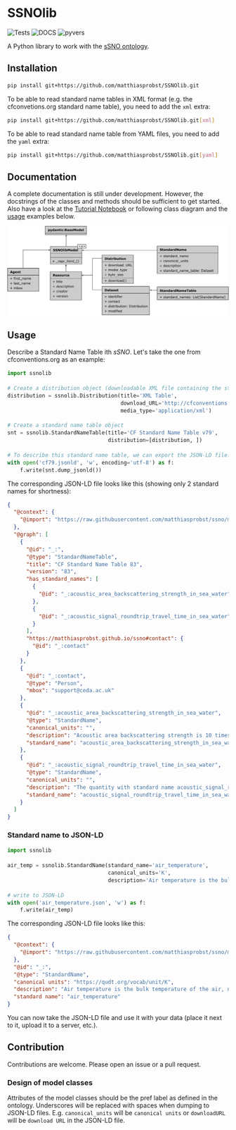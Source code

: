 # SSNOlib
![Tests](https://github.com/matthiasprobst/SSNOlib/actions/workflows/tests.yml/badge.svg)
![DOCS](https://codecov.io/gh/matthiasprobst/SSNOlib/branch/main/graph/badge.svg)
![pyvers](https://img.shields.io/badge/python-3.8%20%7C%203.9%20%7C%203.10%20%7C%203.11%20%7C%203.12-blue)

A Python library to work with the [sSNO ontology](https://matthiasprobst.github.io/ssno/).

## Installation

```bash
pip install git+https://github.com/matthiasprobst/SSNOlib.git
```

To be able to read standard name tables in XML format (e.g. the cfconvetions.org standard name table), you need to add
the `xml` extra:

```bash
pip install git+https://github.com/matthiasprobst/SSNOlib.git[xml]
``` 


To be able to read standard name table from YAML files, you need to add the `yaml` extra:
```bash
pip install git+https://github.com/matthiasprobst/SSNOlib.git[yaml]
``` 

## Documentation

A complete documentation is still under development. However, the docstrings of the classes and methods should be
sufficient to get started. Also have a look at the [Tutorial Notebook](docs/Tutorial.ipynb) or following class diagram
and the [usage](#usage) examples below.

![Class diagram](docs/class_structure.png)

## Usage

Describe a Standard Name Table ith *sSNO*. Let's take the one from cfconventions.org as an example:

```python
import ssnolib

# Create a distribution object (downloadable XML file containing the standard name table)
distribution = ssnolib.Distribution(title='XML Table',
                                    download_URL='http://cfconventions.org/Data/cf-standard-names/current/src/cf-standard-name-table.xml',
                                    media_type='application/xml')

# Create a standard name table object
snt = ssnolib.StandardNameTable(title='CF Standard Name Table v79',
                                distribution=[distribution, ])

# To describe this standard name table, we can export the JSON-LD file:
with open('cf79.jsonld', 'w', encoding='utf-8') as f:
    f.write(snt.dump_jsonld())
```

The corresponding JSON-LD file looks like this (showing only 2 standard names for shortness):

```json
{
  "@context": {
    "@import": "https://raw.githubusercontent.com/matthiasprobst/ssno/main/ssno_context.jsonld"
  },
  "@graph": [
    {
      "@id": "_:",
      "@type": "StandardNameTable",
      "title": "CF Standard Name Table 83",
      "version": "83",
      "has_standard_names": [
        {
          "@id": "_:acoustic_area_backscattering_strength_in_sea_water"
        },
        {
          "@id": "_:acoustic_signal_roundtrip_travel_time_in_sea_water"
        }
      ],
      "https://matthiasprobst.github.io/ssno#contact": {
        "@id": "_:contact"
      }
    },
    {
      "@id": "_:contact",
      "@type": "Person",
      "mbox": "support@ceda.ac.uk"
    },
    {
      "@id": "_:acoustic_area_backscattering_strength_in_sea_water",
      "@type": "StandardName",
      "canonical_units": "",
      "description": "Acoustic area backscattering strength is 10 times the log10 of the ratio of the area backscattering coefficient to the reference value, 1 (m2 m-2). Area backscattering coefficient is the integral of the volume backscattering coefficient over a defined distance. Volume backscattering coefficient is the linear form of acoustic_volume_backscattering_strength_in_sea_water. For further details see MacLennan et. al (2002) doi:10.1006/jmsc.2001.1158.",
      "standard_name": "acoustic_area_backscattering_strength_in_sea_water"
    },
    {
      "@id": "_:acoustic_signal_roundtrip_travel_time_in_sea_water",
      "@type": "StandardName",
      "canonical_units": "",
      "description": "The quantity with standard name acoustic_signal_roundtrip_travel_time_in_sea_water is the time taken for an acoustic signal to propagate from the emitting instrument to a reflecting surface and back again to the instrument. In the case of an instrument based on the sea floor and measuring the roundtrip time to the sea surface, the data are commonly used as a measure of ocean heat content.",
      "standard_name": "acoustic_signal_roundtrip_travel_time_in_sea_water"
    }
  ]
}
```

### Standard name to JSON-LD

```python
import ssnolib

air_temp = ssnolib.StandardName(standard_name='air_temperature',
                                canonical_units='K',
                                description='Air temperature is the bulk temperature of the air, not the surface (skin) temperature.')

# write to JSON-LD
with open('air_temperature.json', 'w') as f:
    f.write(air_temp)
```

The corresponding JSON-LD file looks like this:

```json
{
  "@context": {
    "@import": "https://raw.githubusercontent.com/matthiasprobst/ssno/main/ssno_context.jsonld"
  },
  "@id": "_:",
  "@type": "StandardName",
  "canonical units": "https://qudt.org/vocab/unit/K",
  "description": "Air temperature is the bulk temperature of the air, not the surface (skin) temperature.",
  "standard name": "air_temperature"
}
```

You can now take the JSON-LD file and use it with your data (place it next to it, upload it to a server, etc.).

## Contribution

Contributions are welcome. Please open an issue or a pull request.

### Design of model classes

Attributes of the model classes should be the pref label as defined in the ontology. Underscores will be replaced with
spaces when dumping to JSON-LD files. E.g. `canonical_units` will be `canonical units`  or
`downloadURL` will be `download URL`  in the JSON-LD file.